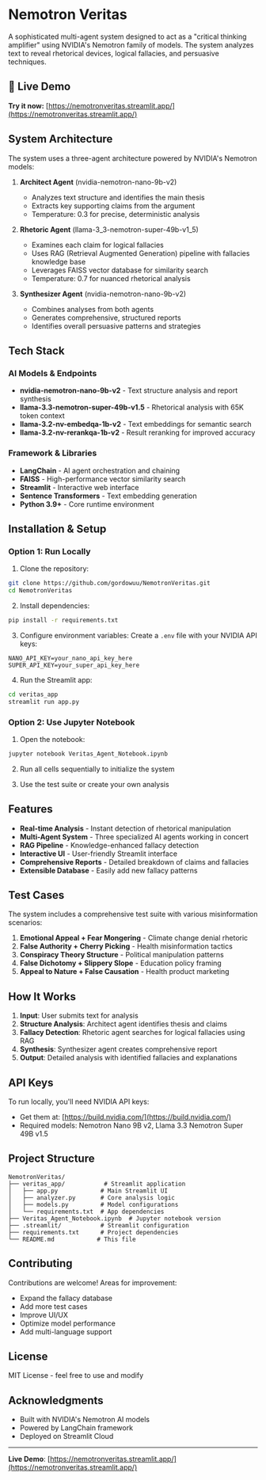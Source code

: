 # Nemotron Veritas

A sophisticated multi-agent system designed to act as a "critical thinking amplifier" using NVIDIA's Nemotron family of models. The system analyzes text to reveal rhetorical devices, logical fallacies, and persuasive techniques.

## 🚀 Live Demo

**Try it now:** [https://nemotronveritas.streamlit.app/](https://nemotronveritas.streamlit.app/)

## System Architecture

The system uses a three-agent architecture powered by NVIDIA's Nemotron models:

1. **Architect Agent** (nvidia-nemotron-nano-9b-v2)
   - Analyzes text structure and identifies the main thesis
   - Extracts key supporting claims from the argument
   - Temperature: 0.3 for precise, deterministic analysis

2. **Rhetoric Agent** (llama-3_3-nemotron-super-49b-v1_5)
   - Examines each claim for logical fallacies
   - Uses RAG (Retrieval Augmented Generation) pipeline with fallacies knowledge base
   - Leverages FAISS vector database for similarity search
   - Temperature: 0.7 for nuanced rhetorical analysis

3. **Synthesizer Agent** (nvidia-nemotron-nano-9b-v2)
   - Combines analyses from both agents
   - Generates comprehensive, structured reports
   - Identifies overall persuasive patterns and strategies

## Tech Stack

### AI Models & Endpoints
- **nvidia-nemotron-nano-9b-v2** - Text structure analysis and report synthesis
- **llama-3.3-nemotron-super-49b-v1.5** - Rhetorical analysis with 65K token context
- **llama-3.2-nv-embedqa-1b-v2** - Text embeddings for semantic search
- **llama-3.2-nv-rerankqa-1b-v2** - Result reranking for improved accuracy

### Framework & Libraries
- **LangChain** - AI agent orchestration and chaining
- **FAISS** - High-performance vector similarity search
- **Streamlit** - Interactive web interface
- **Sentence Transformers** - Text embedding generation
- **Python 3.9+** - Core runtime environment

## Installation & Setup

### Option 1: Run Locally

1. Clone the repository:
```bash
git clone https://github.com/gordowuu/NemotronVeritas.git
cd NemotronVeritas
```

2. Install dependencies:
```bash
pip install -r requirements.txt
```

3. Configure environment variables:
Create a `.env` file with your NVIDIA API keys:
```env
NANO_API_KEY=your_nano_api_key_here
SUPER_API_KEY=your_super_api_key_here
```

4. Run the Streamlit app:
```bash
cd veritas_app
streamlit run app.py
```

### Option 2: Use Jupyter Notebook

1. Open the notebook:
```bash
jupyter notebook Veritas_Agent_Notebook.ipynb
```

2. Run all cells sequentially to initialize the system

3. Use the test suite or create your own analysis

## Features

- **Real-time Analysis** - Instant detection of rhetorical manipulation
- **Multi-Agent System** - Three specialized AI agents working in concert
- **RAG Pipeline** - Knowledge-enhanced fallacy detection
- **Interactive UI** - User-friendly Streamlit interface
- **Comprehensive Reports** - Detailed breakdown of claims and fallacies
- **Extensible Database** - Easily add new fallacy patterns

## Test Cases

The system includes a comprehensive test suite with various misinformation scenarios:

1. **Emotional Appeal + Fear Mongering** - Climate change denial rhetoric
2. **False Authority + Cherry Picking** - Health misinformation tactics
3. **Conspiracy Theory Structure** - Political manipulation patterns
4. **False Dichotomy + Slippery Slope** - Education policy framing
5. **Appeal to Nature + False Causation** - Health product marketing

## How It Works

1. **Input**: User submits text for analysis
2. **Structure Analysis**: Architect agent identifies thesis and claims
3. **Fallacy Detection**: Rhetoric agent searches for logical fallacies using RAG
4. **Synthesis**: Synthesizer agent creates comprehensive report
5. **Output**: Detailed analysis with identified fallacies and explanations

## API Keys

To run locally, you'll need NVIDIA API keys:
- Get them at: [https://build.nvidia.com/](https://build.nvidia.com/)
- Required models: Nemotron Nano 9B v2, Llama 3.3 Nemotron Super 49B v1.5

## Project Structure

```
NemotronVeritas/
├── veritas_app/           # Streamlit application
│   ├── app.py            # Main Streamlit UI
│   ├── analyzer.py       # Core analysis logic
│   ├── models.py         # Model configurations
│   └── requirements.txt  # App dependencies
├── Veritas_Agent_Notebook.ipynb  # Jupyter notebook version
├── .streamlit/           # Streamlit configuration
├── requirements.txt      # Project dependencies
└── README.md            # This file
```

## Contributing

Contributions are welcome! Areas for improvement:
- Expand the fallacy database
- Add more test cases
- Improve UI/UX
- Optimize model performance
- Add multi-language support

## License

MIT License - feel free to use and modify

## Acknowledgments

- Built with NVIDIA's Nemotron AI models
- Powered by LangChain framework
- Deployed on Streamlit Cloud

---

**Live Demo**: [https://nemotronveritas.streamlit.app/](https://nemotronveritas.streamlit.app/)